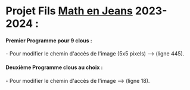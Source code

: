 <h1>Projet Fils <a href="https://www.mathenjeans.fr/" target="_blank">Math en Jeans</a> 2023-2024 :</h1>

<h4>Premier Programme pour 9 clous :</h4>
- Pour modifier le chemin d'accès de l'image (5x5 pixels) ⟶ (ligne 445).

<h4>Deuxième Programme clous au choix :</h4>
- Pour modifier le chemin d'accès de l'image ⟶ (ligne 18).
